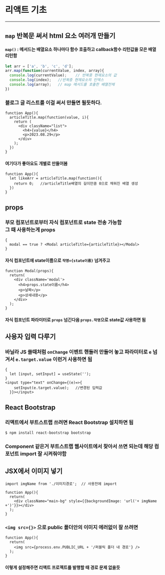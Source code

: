 # 리액트 기초

---



## `map` 반복문 써서 html 요소 여러개 만들기

#### `map()` : 메서드는 배열요소 하나마다 함수 호출하고 callback함수 리턴값을 모은 배열 리턴함

```javascript
let arr = ['a', 'b', 'c', 'd'];
arr.map(function(currentValue, index, array){
  console.log(currentValue);	// 반복중 현재요소의 값
  console.log(index);	//반복중 현재요소의 인덱스
  console.log(array);	// map 메서드를 호출한 배열전체
})
```



### 블로그 글 리스트를 이걸 써서 만들면 될듯하다.

```react
function App(){
  articleTitle.map(function(value, i){
    return (
      <div className="list">
        <h4>{value}</h4>
        <p>2023.08.29</p>
      </div>
    );
  })
}
```

#### 여기다가 좋아요도 개별로 만들어봄

```react
function App(){
  let likeArr = articleTitle.map(function(){
    return 0;	//articleTitle배열의 길이만큼 0으로 채워진 배열 생성
  })
}
```







## props

### 부모 컴포넌트로부터 자식 컴포넌트로 state 전송 가능함<br>그 때 사용하는게 props

```react
{
  modal == true ? <Modal articleTitle={articleTitle}></Modal>
}
```

#### 자식 컴포넌트에 state이름으로 `작명={state이름}` 넘겨주고

```react
function Modal(props){
  return(
  	<div className='modal'>
      <h4>props.state이름</h4>
      <p>날짜</p>
      <p>상세내용</p>
    </div>
  );
}
```

#### 자식 컴포넌트 파라미터로 `props` 넘긴다음 `props.작명`으로 state값 사용하면 됨







## 사용자 입력 다루기

### 바닐라 JS 쓸때처럼 `onChange` 이벤트 핸들러 만들어 놓고 파라미터로 `e` 넘겨서 `e.target.value` 이런거 사용하면 됨

```react
{
  let [input, setInput] = useState('');
}
<input type="text" onChange={(e)=>{
    setInput(e.target.value);	//변경된 입력값 
  }}></input>
```





## React Bootstrap

### 리액트에서 부트스트랩 쓰려면 React Bootstrap 설치하면 됨

```bash
$ npm install react-bootstrap bootstrap
```

### Component 같은거 부트스트랩 웹사이트에서 찾아서 쓰면 되는데 해당 컴포넌트 import 잘 시켜줘야함



## JSX에서 이미지 넣기

```react
import imgName from './이미지경로'; 	// 사용전에 import

function App(){
  return(
  	<div className="main-bg" style={{backgroundImage: 'url('+ imgName +')'}}></div>	
  ); 
}
```

### `<img src={}>` 으로 public 폴더안의 이미지 에러없이 잘 쓰려면

```react
function App(){
  return(
  	<img src={process.env.PUBLIC_URL + '/퍼블릭 폴더 내 경로'} />
  );
}
```

#### 이렇게 설정해주면 리액트 프로젝트를 발행할 때 경로 문제 없을듯

